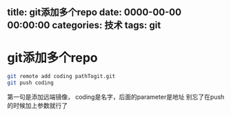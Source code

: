 title: git添加多个repo
date: 0000-00-00 00:00:00
categories: 技术
tags: git
---


# git添加多个repo

```bash
git remote add coding pathTogit.git
git push coding
```
第一句是添加远端镜像， coding是名字，后面的parameter是地址
别忘了在push的时候加上参数就行了
